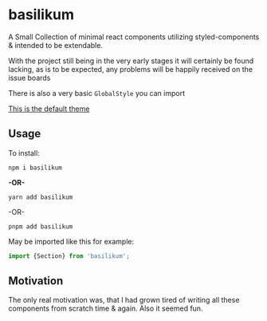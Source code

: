 # basilikum

A Small Collection of minimal react components utilizing styled-components &
intended to be extendable.

With the project still being in the very early stages it will certainly be found
lacking, as is to be expected, any problems will be happily received on the
issue boards

There is also a very basic `GlobalStyle` you can import

[This is the default theme](src/lib/defaultTheme.js)

## Usage

To install:

```shell
npm i basilikum
```

**-OR-**

```shell
yarn add basilikum
```

-OR-

```shell
pnpm add basilikum
```

May be imported like this for example:

```js
import {Section} from 'basilikum';
```

## Motivation

The only real motivation was, that I had grown tired of writing all these
components from scratch time & again. Also it seemed fun.
